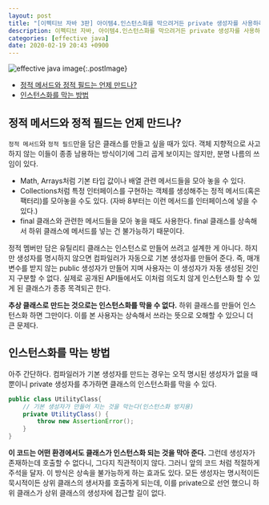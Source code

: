 ```yaml
---
layout: post
title: "[이펙티브 자바 3판] 아이템4.인스턴스화를 막으려거든 private 생성자를 사용하라"
description: 이펙티브 자바, 아이템4.인스턴스화를 막으려거든 private 생성자를 사용하라
categories: [effective java]
date: 2020-02-19 20:43 +0900
---
```


![effective java image](https://user-images.githubusercontent.com/28615416/75598228-81ca1c00-5add-11ea-9319-e949af4e07cd.png){:.postImage}

<!-- TOC -->

- [정적 메서드와 정적 필드는 언제 만드나?](#%ec%a0%95%ec%a0%81-%eb%a9%94%ec%84%9c%eb%93%9c%ec%99%80-%ec%a0%95%ec%a0%81-%ed%95%84%eb%93%9c%eb%8a%94-%ec%96%b8%ec%a0%9c-%eb%a7%8c%eb%93%9c%eb%82%98)
- [인스턴스화를 막는 방법](#%ec%9d%b8%ec%8a%a4%ed%84%b4%ec%8a%a4%ed%99%94%eb%a5%bc-%eb%a7%89%eb%8a%94-%eb%b0%a9%eb%b2%95)

<!-- /TOC -->

## 정적 메서드와 정적 필드는 언제 만드나?

`정적 메서드`와 `정적 필드`만을 담은 클래스를 만들고 싶을 때가 있다. 객체 지향적으로 사고하지 않는 이들이 종종 남용하는 방식이기에 그리 곱게 보이지는 않지만, 분명 나름의 쓰임이 있다.

- Math, Arrays처럼 기본 타입 값이나 배열 관련 메서드들을 모아 놓을 수 있다.
- Collections처럼 특정 인터페이스를 구현하는 객체를 생성해주는 정적 메서드(혹은 팩터리)를 모아놓을 수도 있다. (자바 8부터는 이런 메서드를 인터페이스에 넣을 수 있다.)
- final 클래스와 관련한 메서드들을 모아 놓을 때도 사용한다. final 클래스를 상속해서 하위 클래스에 메서드를 넣는 건 불가능하기 때문이다.

정적 멤버만 담은 유틸리티 클래스는 인스턴스로 만들어 쓰려고 설계한 게 아니다.
하지만 생성자를 명시하지 않으면 컴파일러가 자동으로 기본 생성자를 만들어 준다. 즉, 매개변수를 받지 않는 public 생성자가 만들어 지며 사용자는 이 생성자가 자동 생성된 것인지 구분할 수 없다.
실제로 공개된 API들에서도 이처럼 의도치 않게 인스턴스화 할 수 있게 된 클래스가 종종 목격되곤 한다.

**추상 클래스로 만드는 것으로는 인스턴스화를 막을 수 없다.** 하위 클래스를 만들어 인스턴스화 하면 그만이다. 이를 본 사용자는 상속해서 쓰라는 뜻으로 오해할 수 있으니 더 큰 문제다.

## 인스턴스화를 막는 방법

아주 간단하다. 컴파일러가 기본 생성자를 만드는 경우는 오직 명시된 생성자가 없을 때 뿐이니 private 생성자를 추가하면 클래스의 인스턴스화를 막을 수 있다.

```java
public class UtilityClass{
    // 기본 생성자가 만들어 지는 것을 막는다(인스턴스화 방지용)
    private UtilityClass() {
        throw new AssertionError();
    }
}
```

**이 코드는 어떤 환경에서도 클래스가 인스턴스화 되는 것을 막아 준다.** 그런데 생성자가 존재하는데 호출할 수 없다니, 그다지 직관적이지 않다. 그러니 앞의 코드 처럼 적절하게 주석을 달자. 이 방식은 상속을 불가능하게 하는 효과도 있다. 모든 생성자는 명시적이든 묵시적이든 상위 클래스의 생서자를 호출하게 되는데, 이를 private으로 선언 했으니 하위 클래스가 상위 클래스의 생성자에 접근할 길이 없다.
